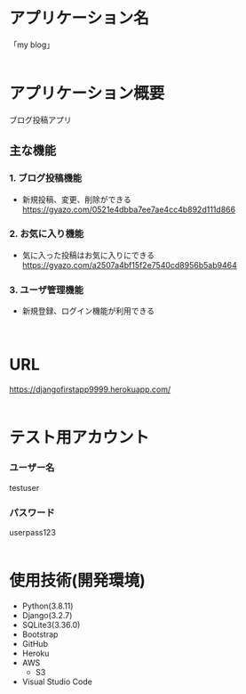 # アプリケーション名
「my blog」
<br />
<br />

# アプリケーション概要
ブログ投稿アプリ
## 主な機能
### 1. ブログ投稿機能
- 新規投稿、変更、削除ができる
https://gyazo.com/0521e4dbba7ee7ae4cc4b892d111d866

### 2. お気に入り機能
- 気に入った投稿はお気に入りにできる
https://gyazo.com/a2507a4bf15f2e7540cd8956b5ab9464

### 3. ユーザ管理機能
- 新規登録、ログイン機能が利用できる
<br />

# URL
https://djangofirstapp9999.herokuapp.com/
<br />
<br />

# テスト用アカウント
### ユーザー名
  testuser
### パスワード
  userpass123
<br />
<br />


# 使用技術(開発環境)
- Python(3.8.11)
- Django(3.2.7)
- SQLite3(3.36.0)
- Bootstrap
- GitHub
- Heroku
- AWS
  - S3
- Visual Studio Code
<br />



